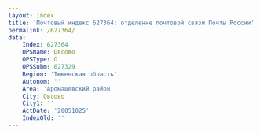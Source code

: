 ```yaml
---
layout: index
title: 'Почтовый индекс 627364: отделение почтовой связи Почты России'
permalink: /627364/
data:
    Index: 627364
    OPSName: Овсово
    OPSType: О
    OPSSubm: 627329
    Region: 'Тюменская область'
    Autonom: ''
    Area: 'Аромашевский район'
    City: Овсово
    City1: ''
    ActDate: '20051025'
    IndexOld: ''
---
```

